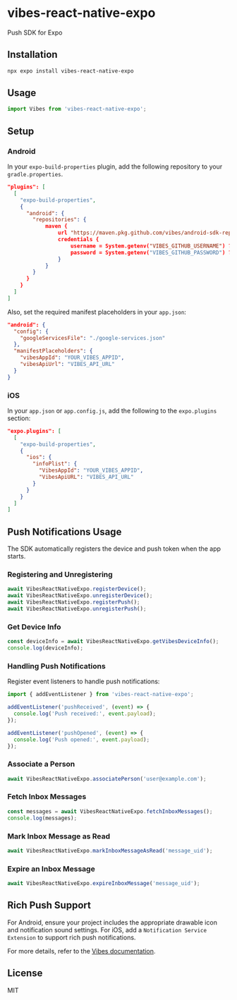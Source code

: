 # vibes-react-native-expo

Push SDK for Expo

## Installation

```sh
npx expo install vibes-react-native-expo
```

## Usage
```js
import Vibes from 'vibes-react-native-expo';
```

## Setup

### Android
In your `expo-build-properties` plugin, add the following repository to your `gradle.properties`.

```json
"plugins": [
  [
    "expo-build-properties",
    {
      "android": {
        "repositories": {
            maven {
                url "https://maven.pkg.github.com/vibes/android-sdk-repository"
                credentials {
                    username = System.getenv("VIBES_GITHUB_USERNAME") ?: ""
                    password = System.getenv("VIBES_GITHUB_PASSWORD") ?: ""
                }
            }
        }
      }
    }
  ]
]
```

Also, set the required manifest placeholders in your `app.json`:

```json
"android": {
  "config": {
    "googleServicesFile": "./google-services.json"
  },
  "manifestPlaceholders": {
    "vibesAppId": "YOUR_VIBES_APPID",
    "vibesApiUrl": "VIBES_API_URL"
  }
}
```

### iOS
In your `app.json` or `app.config.js`, add the following to the `expo.plugins` section:

```json
"expo.plugins": [
  [
    "expo-build-properties",
    {
      "ios": {
        "infoPlist": {
          "VibesAppId": "YOUR_VIBES_APPID",
          "VibesApiURL": "VIBES_API_URL"
        }
      }
    }
  ]
]
```

## Push Notifications Usage
The SDK automatically registers the device and push token when the app starts.

### Registering and Unregistering
```js
await VibesReactNativeExpo.registerDevice();
await VibesReactNativeExpo.unregisterDevice();
await VibesReactNativeExpo.registerPush();
await VibesReactNativeExpo.unregisterPush();
```

### Get Device Info
```js
const deviceInfo = await VibesReactNativeExpo.getVibesDeviceInfo();
console.log(deviceInfo);
```

### Handling Push Notifications
Register event listeners to handle push notifications:

```js
import { addEventListener } from 'vibes-react-native-expo';

addEventListener('pushReceived', (event) => {
  console.log('Push received:', event.payload);
});

addEventListener('pushOpened', (event) => {
  console.log('Push opened:', event.payload);
});
```

### Associate a Person
```js
await VibesReactNativeExpo.associatePerson('user@example.com');
```

### Fetch Inbox Messages
```js
const messages = await VibesReactNativeExpo.fetchInboxMessages();
console.log(messages);
```

### Mark Inbox Message as Read
```js
await VibesReactNativeExpo.markInboxMessageAsRead('message_uid');
```

### Expire an Inbox Message
```js
await VibesReactNativeExpo.expireInboxMessage('message_uid');
```

## Rich Push Support
For Android, ensure your project includes the appropriate drawable icon and notification sound settings. For iOS, add a `Notification Service Extension` to support rich push notifications.

For more details, refer to the [Vibes documentation](https://developer.vibes.com/).

## License

MIT
